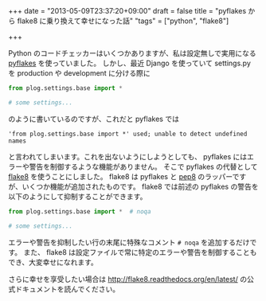 +++
date = "2013-05-09T23:37:20+09:00"
draft = false
title = "pyflakes から flake8 に乗り換えて幸せになった話"
"tags" = ["python", "flake8"]

+++

Python のコードチェッカーはいくつかありますが、私は設定無しで実用になる [pyflakes](https://pypi.python.org/pypi/pyflakes) を使っていました。
しかし、最近 Django を使っていて settings.py を production や development に分ける際に

```python
from plog.settings.base import *

# some settings...
```

のように書いているのですが、これだと pyflakes では

```
'from plog.settings.base import *' used; unable to detect undefined names
```

と言われてしまいます。これを出ないようにしようとしても、 pyflakes にはエラーや警告を制御するような機能がありません。
そこで pyflakes の代替として [flake8](https://pypi.python.org/pypi/flake8) を使うことにしました。
flake8 は pyflakes と [pep8](https://pypi.python.org/pypi/pep8) のラッパーですが、いくつか機能が追加されたものです。
flake8 では前述の pyflakes の警告を以下のようにして抑制することができます。

```python
from plog.settings.base import *  # noqa

# some settings...
```

エラーや警告を抑制したい行の末尾に特殊なコメント `# noqa` を追加するだけです。
また、 flake8 は設定ファイルで常に特定のエラーや警告を制御することもでき、大変幸せになれます。

さらに幸せを享受したい場合は http://flake8.readthedocs.org/en/latest/ の公式ドキュメントを読んでください。
